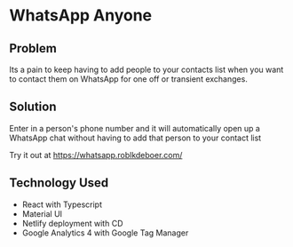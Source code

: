 # WhatsApp Anyone

## Problem

Its a pain to keep having to add people to your contacts list when you want to contact them on WhatsApp for one off or transient exchanges.

## Solution

Enter in a person's phone number and it will automatically open up a WhatsApp chat without having to add that person to your contact list

Try it out at https://whatsapp.roblkdeboer.com/

## Technology Used

- React with Typescript
- Material UI
- Netlify deployment with CD
- Google Analytics 4 with Google Tag Manager
